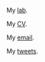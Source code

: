 My [lab](https://meclab.org).

My [CV](https://drive.google.com/file/d/1ij9w22ngco-nB_RXE6q5QZMTujVL0DFY/view?usp=sharing).

My [email](mailto:jbongard@uvm.edu).

My [tweets](https://twitter.com/DoctorJosh).
